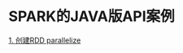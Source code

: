 # SPARK的JAVA版API案例
[1. 创建RDD parallelize](https://github.com/lk6678979/owp-spark/blob/master/java-rdd/Create.md) 
